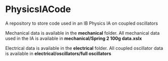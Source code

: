 # PhysicsIACode
A repository to store code used in an IB Physics IA on coupled oscillators

Mechanical data is available in the **mechanical** folder. All mechanical data used in the IA is available in **mechanical/Spring 2 100g data.xslx**

Electrical data is available in the **electrical** folder. All coupled oscillator data is available in **electrical/oscillators/full oscillators**
